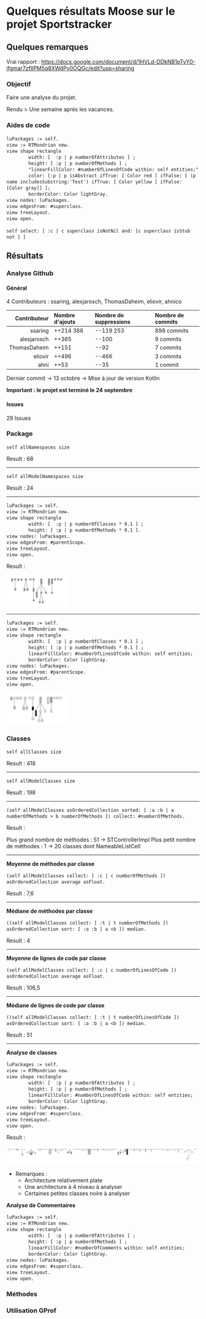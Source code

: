 # Quelques résultats Moose sur le projet Sportstracker

## Quelques remarques

Vrai rapport : https://docs.google.com/document/d/1HVLd-DDkNB1pTyY0-ifgmar7zflIPM5q8XWdPy0OQGc/edit?usp=sharing

### Objectif

Faire une analyse du projet. 

Rendu > Une semaine après les vacances.





### Aides de code

``` console
luPackages := self.
view := RTMondrian new.
view shape rectangle
		width: [  :p | p numberOfAttributes ] ;
		height: [ :p | p numberOfMethods ] ;
		"linearFillColor: #numberOfLinesOfCode within: self entities;"
		color: [:p | p isAbstract ifTrue: [ Color red ] ifFalse: [ (p name includesSubstring:'Test') ifTrue: [ Color yellow ] ifFalse: [Color gray]] ];
		borderColor: Color lightGray.
view nodes: luPackages.
view edgesFrom: #superclass.
view treeLayout.
view open.

self select: [ :c | c superclass isNotNil and: [c superclass isStub not ] ]
```

## Résultats

### Analyse Github

#### Général

4 Contributeurs : ssaring, alexjarosch, ThomasDaheim, eliovir, ahnico

| Contributeur | Nombre d'ajouts | Nombre de suppressions | Nombre de commits |
| -----------: | :-------------- | :--------------------- | :---------------- |
| ssaring      |       ++214 388 |              --119 253 |       898 commits |
| alesjarosch  |           ++365 |                  --100 |         9 commits |
| ThomasDaheim |           ++151 |                   --92 |         7 commits |
| eliovir      |           ++496 |                  --466 |         3 commits |
| ahni         |            ++53 |                   --35 |          1 commit |

Dernier commit -> 13 octobre -> Mise à jour de version Kotlin

**Important : le projet est terminé le 24 septembre**

#### Issues

29 Issues

### Package 

``` console
self allNamespaces size
```

Result : 68

----

``` console
self allModelNamespaces size
```

Result : 24


----

``` console
luPackages := self.
view := RTMondrian new.
view shape rectangle
		width: [  :p | p numberOfClasses * 0.1 ] ;
		height: [ :p | p numberOfMethods * 0.1 ].
view nodes: luPackages.
view edgesFrom: #parentScope.
view treeLayout.
view open.
```

Result :

![Package 1](./Images/package1.png)

----

``` console
luPackages := self.
view := RTMondrian new.
view shape rectangle
		width: [  :p | p numberOfClasses * 0.1 ] ;
		height: [ :p | p numberOfMethods * 0.1 ] ;
		linearFillColor: #numberOfLinesOfCode within: self entities;
		borderColor: Color lightGray.
view nodes: luPackages.
view edgesFrom: #parentScope.
view treeLayout.
view open.
```

![Package 2](./Images/package2.png)

### Classes

``` console
self allClasses size
```

Result : 418

----

``` console
self allModelClasses size
```

Result : 198

----

``` console
(self allModelClasses asOrderedCollection sorted: [ :a :b | a numberOfMethods > b numberOfMethods ]) collect: #numberOfMethods.
```

Result :

Plus grand nombre de méthodes : 51 -> STControllerImpl
Plus petit nombre de méthodes : 1 -> 20 classes dont NameableListCell

----

**Moyenne de méthodes par classe**

``` console
(self allModelClasses collect: [ :c | c numberOfMethods ]) asOrderedCollection average asFloat.
```

Result : 7,6

----

**Médiane de méthodes par classe**

``` console
((self allModelClasses collect: [ :t | t numberOfMethods ]) asOrderedCollection sort: [ :a :b | a <b ]) median.
```

Result : 4

----

**Moyenne de lignes de code par classe**

``` console
(self allModelClasses collect: [ :c | c numberOfLinesOfCode ]) asOrderedCollection average asFloat.
```

Result : 106,5

----

**Médiane de lignes de code par classe**

``` console
((self allModelClasses collect: [ :t | t numberOfLinesOfCode ]) asOrderedCollection sort: [ :a :b | a <b ]) median.
```

Result : 51

----

**Analyse de classes**

``` console
luPackages := self.
view := RTMondrian new.
view shape rectangle
		width: [  :p | p numberOfAttributes ] ;
		height: [ :p | p numberOfMethods ] ;
		linearFillColor: #numberOfLinesOfCode within: self entities;
		borderColor: Color lightGray.
view nodes: luPackages.
view edgesFrom: #superclass.
view treeLayout.
view open.
```

Result : 

![Classe 1](./Images/classe1.png)

- Remarques :
    - Architecture relativement plate
    - Une architecture à 4 niveau à analyser
    - Certaines petites classes noire à analyser

**Analyse de Commentaires**

``` console
luPackages := self.
view := RTMondrian new.
view shape rectangle
		width: [  :p | p numberOfAttributes ] ;
		height: [ :p | p numberOfMethods ] ;
		linearFillColor: #numberOfComments within: self entities;
		borderColor: Color lightGray.
view nodes: luPackages.
view edgesFrom: #superclass.
view treeLayout.
view open.
```

### Méthodes

### Utilisation GProf